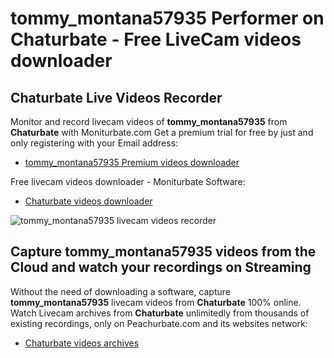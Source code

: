 # tommy_montana57935 Performer on Chaturbate - Free LiveCam videos downloader

## Chaturbate Live Videos Recorder

Monitor and record livecam videos of **tommy_montana57935** from **Chaturbate** with Moniturbate.com
Get a premium trial for free by just and only registering with your Email address:
* [tommy_montana57935 Premium videos downloader](https://moniturbate.com/request-demo-licence-key.html)

Free livecam videos downloader - Moniturbate Software:
* [Chaturbate videos downloader](https://moniturbate.com/moniturbate-download-software.html)

![tommy_montana57935 livecam videos recorder](https://peachurnet.com/templates/moniturbate-software.png)


## Capture tommy_montana57935 videos from the Cloud and watch your recordings on Streaming

Without the need of downloading a software, capture **tommy_montana57935** livecam videos from **Chaturbate** 100% online.
Watch Livecam archives from **Chaturbate** unlimitedly from thousands of existing recordings, only on Peachurbate.com and its websites network:
* [Chaturbate videos archives](https://peachurnet.com/)